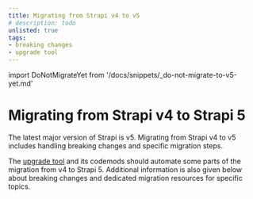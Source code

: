 ```yaml
---
title: Migrating from Strapi v4 to v5
# description: todo
unlisted: true
tags:
- breaking changes
- upgrade tool
---
```


import DoNotMigrateYet from '/docs/snippets/_do-not-migrate-to-v5-yet.md'

# Migrating from Strapi v4 to Strapi 5

The latest major version of Strapi is v5. Migrating from Strapi v4 to v5 includes handling breaking changes and specific migration steps.

<DoNotMigrateYet />

The [upgrade tool](/dev-docs/upgrade-tool) and its codemods should automate some parts of the migration from v4 to Strapi 5. Additional information is also given below about breaking changes and dedicated migration resources for specific topics.

<CustomDocCardsWrapper>
<CustomDocCard emoji="" title="Use the upgrade tool" description="Learn how you can use the CLI upgrade tool to migrate from v4 to Strapi 5." link="/dev-docs/upgrade-tool" />
<CustomDocCard emoji="" title="Breaking changes list" description="Read more about the differences between Strapi v4 and v5 and the resulting breaking changes." link="/dev-docs/migration/v4-to-v5/breaking-changes" />
<CustomDocCard emoji="" title="Specific migration resources" description="Handle specific use cases: Plugins migration, helper-plugin deprecation, Entity Service API deprecation." link="/dev-docs/migration/v4-to-v5/guides/introduction" />
</CustomDocCardsWrapper>
